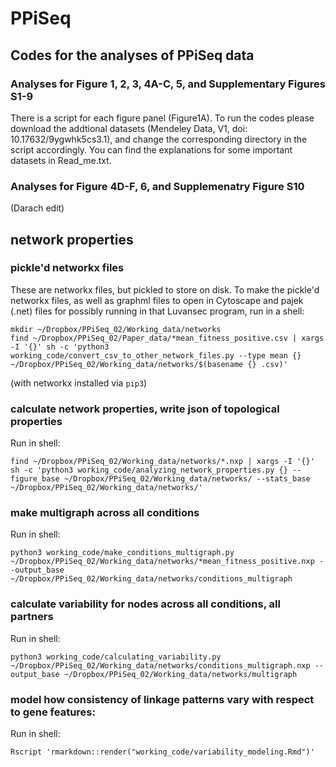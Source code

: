
# PPiSeq
## Codes for the analyses of PPiSeq data
### Analyses for Figure 1, 2, 3, 4A-C, 5, and Supplementary Figures S1-9
There is a script for each figure panel (Figure1A). To run the codes please download the addtional datasets (Mendeley Data, V1, doi: 10.17632/9ygwhk5cs3.1), and change the corresponding directory in the script accordingly. You can find the explanations for some important datasets in Read_me.txt. 
### Analyses for Figure 4D-F, 6, and Supplemenatry Figure S10
(Darach edit)


## network properties

### pickle'd networkx files

These are networkx files, but pickled to store on disk.
To make the pickle'd networkx files, as well as graphml files to open in
Cytoscape and pajek (.net) files for possibly running in that Luvansec program,
run in a shell:

    mkdir ~/Dropbox/PPiSeq_02/Working_data/networks
    find ~/Dropbox/PPiSeq_02/Paper_data/*mean_fitness_positive.csv | xargs -I '{}' sh -c 'python3 working_code/convert_csv_to_other_network_files.py --type mean {} ~/Dropbox/PPiSeq_02/Working_data/networks/$(basename {} .csv)'

(with networkx installed via `pip3`)

### calculate network properties, write json of topological properties

Run in shell:

    find ~/Dropbox/PPiSeq_02/Working_data/networks/*.nxp | xargs -I '{}' sh -c 'python3 working_code/analyzing_network_properties.py {} --figure_base ~/Dropbox/PPiSeq_02/Working_data/networks/ --stats_base ~/Dropbox/PPiSeq_02/Working_data/networks/'


### make multigraph across all conditions

Run in shell:

    python3 working_code/make_conditions_multigraph.py ~/Dropbox/PPiSeq_02/Working_data/networks/*mean_fitness_positive.nxp --output_base ~/Dropbox/PPiSeq_02/Working_data/networks/conditions_multigraph

### calculate variability for nodes across all conditions, all partners

Run in shell:

    python3 working_code/calculating_variability.py ~/Dropbox/PPiSeq_02/Working_data/networks/conditions_multigraph.nxp --output_base ~/Dropbox/PPiSeq_02/Working_data/networks/multigraph

### model how consistency of linkage patterns vary with respect to gene features:

Run in shell:

    Rscript 'rmarkdown::render("working_code/variability_modeling.Rmd")'
